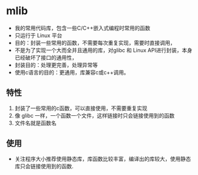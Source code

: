 # mlib

* 我的常用代码库，包含一些C/C++嵌入式编程时常用的函数
* 只运行于 Linux 平台
* 目的：封装一些常用的函数，不需要每次重复实现，需要时直接调用，
* 不是为了实现一个大而全并且通用的库，对glibc 和 Linux API进行封装，本身已经破坏了接口的通用性，
* 封装目的：处理更完善，处理异常等
* 使用c语言的目的：更通用，库兼容c或c++调用。

## 特性
1. 封装了一些常用的c函数，可以直接使用，不需要重复实现
2. 像 glibc 一样，一个函数一个文件，这样链接时只会链接使用到的函数
3. 文件名就是函数名

## 使用
* 关注程序大小推荐使用静态库，库函数比较丰富，编译出的库较大，使用静态库只会链接使用到的函数.